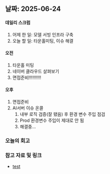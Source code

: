 ## 날짜: 2025-06-24

#### 데일리 스크럼
1. 어제 한 일: 모델 서빙 인프라 구축
2. 오늘 할 일: 타운홀미팅, 이슈 해결

#### 오전
1. 타운홀 미팅
2. 네이버 클라우드 살펴보기
3. 면접준비!!!!!!!!!!
#### 오후
1. 면접준비
2. AI서버 이슈 온콜
	1. 내부 로직 검증(잘 됐음) 후 환경 변수 주입 점검
	2. Prod 환경변수 주입이 제대로 안 됨
	3. 해결중...

### 오늘의 회고
> 

### 참고 자료 및 링크
- [test](https://github.com/100-hours-a-week/14-YG-WIKI/wiki/AI-Wiki)